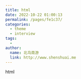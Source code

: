 ```yaml
---
title: html
date: 2022-10-22 01:00:13
permalink: /pages/fe1c37/
categories:
  - theme
  - interview
tags:
  - 
author: 
  name: 北鸟南游
  link: http://www.shenshuai.me
---
```

html